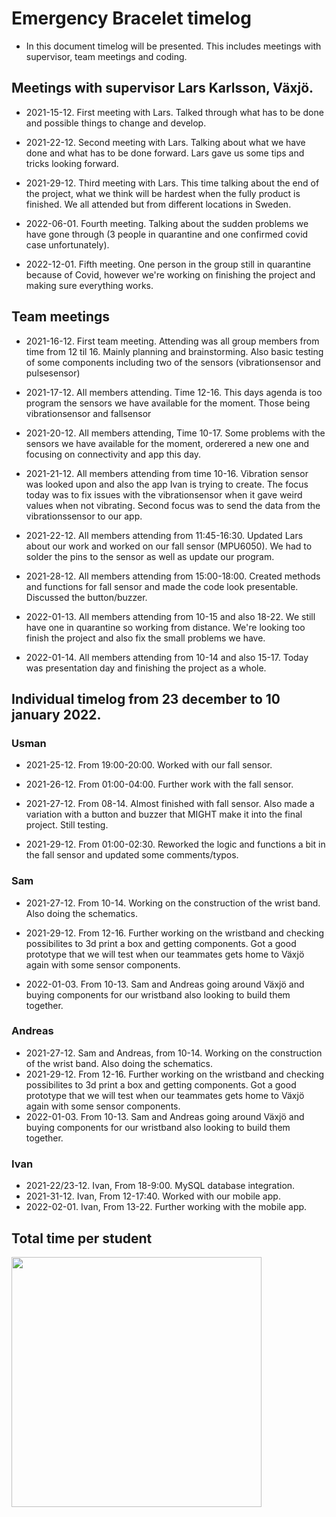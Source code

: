 # Emergency Bracelet timelog
- In this document timelog will be presented. This includes meetings with supervisor, team meetings and coding.

## Meetings with supervisor Lars Karlsson, Växjö.
- 2021-15-12. 
    First meeting with Lars. Talked through what has to be done and possible things to change and develop.

- 2021-22-12.
    Second meeting with Lars. Talking about what we have done and what has to be done forward. Lars gave us some tips and tricks looking forward.

- 2021-29-12. Third meeting with Lars. This time talking about the end of the project, what we think will be hardest when the fully product is finished. We all attended but from different locations in Sweden. 

- 2022-06-01. Fourth meeting. Talking about the sudden problems we have gone through (3 people in quarantine and one confirmed covid case unfortunately).

- 2022-12-01. Fifth meeting. One person in the group still in quarantine because of Covid, however we're working on finishing the project and making sure everything works.

## Team meetings
- 2021-16-12. First team meeting. Attending was all group members from time from 12 til 16. Mainly planning and brainstorming. Also basic testing of some components including two of the sensors (vibrationsensor and pulsesensor)

- 2021-17-12. All members attending. Time 12-16. This days agenda is too program the sensors we have available for the moment. Those being vibrationsensor and fallsensor

- 2021-20-12. All members attending, Time 10-17. Some problems with the sensors we have available for the moment, orderered a new one and focusing on connectivity and app this day.

- 2021-21-12. All members attending from time 10-16. Vibration sensor was looked upon and also the app Ivan is trying to create. The focus today was to fix issues with the vibrationsensor when it gave weird values when not vibrating. Second focus was to send the data from the vibrationssensor to our app.

- 2021-22-12. All members attending from 11:45-16:30. Updated Lars about our work and worked on our fall sensor (MPU6050). We had to solder the pins to the sensor as well as update our program. 

- 2021-28-12. All members attending from 15:00-18:00. Created methods and functions for fall sensor and made the code look presentable. Discussed the button/buzzer.

- 2022-01-13. All members attending from 10-15 and also 18-22. We still have one in quarantine so working from distance. We're looking too finish the project and also fix the small problems we have. 

- 2022-01-14. All members attending from 10-14 and also 15-17. Today was presentation day and finishing the project as a whole.

## Individual timelog from 23 december to 10 january 2022.

### Usman
- 2021-25-12. From 19:00-20:00. Worked with our fall sensor.
- 2021-26-12. From 01:00-04:00. Further work with the fall sensor.

- 2021-27-12. From 08-14. Almost finished with fall sensor. Also made a variation with a button and buzzer that MIGHT make it into the final project. Still testing.

- 2021-29-12. From 01:00-02:30. Reworked the logic and functions a bit in the fall sensor and updated some comments/typos.

### Sam
- 2021-27-12. From 10-14. Working on the construction of the wrist band. Also doing the schematics.

- 2021-29-12. From 12-16. Further working on the wristband and checking possibilites to 3d print a box and getting components. Got a good prototype that we will test when our teammates gets home to Växjö again with some sensor components.

- 2022-01-03. From 10-13. Sam and Andreas going around Växjö and buying components for our wristband also looking to build them together.

### Andreas
- 2021-27-12. Sam and Andreas, from 10-14. Working on the construction of the wrist band. Also doing the schematics.
- 2021-29-12. From 12-16. Further working on the wristband and checking possibilites to 3d print a box and getting components. Got a good prototype that we will test when our teammates gets home to Växjö again with some sensor components.
- 2022-01-03. From 10-13. Sam and Andreas going around Växjö and buying components for our wristband also looking to build them together.
### Ivan
- 2021-22/23-12. Ivan, From 18-9:00. MySQL database integration.
- 2021-31-12. Ivan, From 12-17:40. Worked with our mobile app.
- 2022-02-01. Ivan, From 13-22. Further working with the mobile app.


## Total time per student

<img src="https://i.imgur.com/6Cp2BX8.png" width="400"/>
